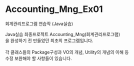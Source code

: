 # Accounting_Mng_Ex01
회계관리프로그램 연습작 (Java실습)

<p>Java실습 최종프로젝트 Accounting_Mng(회계관리프로그램)<br>을 완성하기 전 만들었던 최초의 프로그램입니다.<br><br>
각 클래스들의 Package구성과 VO의 개념, Utility의 개념의 이해 등<br> 수정 보완해야 할 사항들이 있습니다.</p>
 
